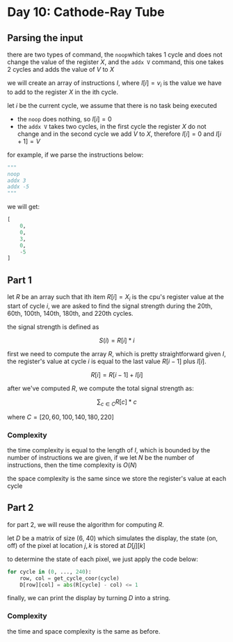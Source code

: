 # Day 10: Cathode-Ray Tube

## Parsing the input

there are two types of command, the ```noop```which takes 1 cycle and does not change the value of the register $X$, and the ```addx V``` command, this one takes 2 cycles and adds the value of $V$ to $X$

we will create an array of instructions $I$, where $I[i] = v_i$ is the value we have to add to the register $X$ in the ith cycle. 

let $i$ be the current cycle, we assume that there is no task being executed

- the ```noop``` does nothing, so $I[i] = 0$
- the ```addx V``` takes two cycles, in the first cycle the register $X$ do not change and in the second cycle we add $V$ to $X$, therefore $I[i] = 0$ and $I[i + 1] = V$ 

for example, if we parse the instructions below:
```python
"""
noop
addx 3
addx -5
"""
```

we will get:
```python
[
    0, 
    0,
    3,
    0,
    -5
]
```

## Part 1

let $R$ be an array such that ith item $R[i] = X_i$ is the cpu's register value at the start of cycle $i$, we are asked to find the signal strength during the 20th, 60th, 100th, 140th, 180th, and 220th cycles.

the signal strength is defined as

$$
S(i) = R[i] * i
$$

first we need to compute the array $R$, which is pretty straightforward given $I$, the register's value at cycle $i$ is equal to the last value $R[i-1]$ plus $I[i]$.

$$
R[i] = R[i - 1] + I[i]
$$



after we've computed $R$, we compute the total signal strength as:

$$
\sum_{c \in C} R[c] * c
$$

where $C = [20, 60, 100, 140, 180, 220]$



### Complexity
the time complexity is equal to the length of $I$, which is bounded by the number of instructions we are given, if we let $N$ be the number of instructions, then the time complexity is $O(N)$

the space complexity is the same since we store the register's value at each cycle



## Part 2
for part 2, we will reuse the algorithm for computing $R$.

let $D$ be a matrix of size (6, 40) which simulates the display, the state (on, off) of the pixel at location $j, k$ is stored at $D[j][k]$

to determine the state of each pixel, we just apply the code below:
```python
for cycle in (0, ..., 240):
    row, col = get_cycle_coor(cycle)
    D[row][col] = abs(R[cycle] - col) <= 1
```

finally, we can print the display by turning $D$ into a string.


### Complexity
the time and space complexity is the same as before.